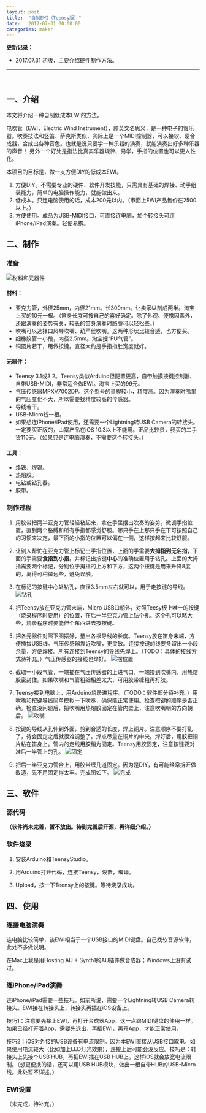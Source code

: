 ```yaml
---
layout: post
title:  "自制EWI（Teensy版）"
date:   2017-07-31 00:00:00
categories: maker
---
```


**更新记录：**
* 2017.07.31 初版，主要介绍硬件制作方法。

---
<br/>

## 一、介绍
本文将介绍一种自制低成本EWI的方法。

电吹管（EWI，Electric Wind Instrument），顾英文名思义，是一种电子的管乐器。吹奏技法和竖笛、萨克斯类似，实际上是一个MIDI控制器，可以接软、硬合成器，合成出各种音色。也就是说只要学一种乐器的演奏，就能演奏出好多种乐器的声音！
另外一个好处是指法比真实乐器规律、易学，手指的位置也可以更人性化。

本项目的目标是，做一支方便DIY的低成本EWI。

1. 方便DIY。不需要专业的硬件、软件开发技能，只需具有基础的焊接、动手组装能力，简单的电脑操作能力，就能做出来。
2. 低成本。只连电脑使用的话，成本200元以内。（市面上EWI产品售价在2500以上。）
3. 方便使用。成品为USB-MIDI接口，可直接连电脑，加个转接头可连iPhone/iPad演奏。轻便易携。

## 二、制作
### 准备
![材料和元器件](/images/20170731/01.jpg)

#### 材料：
* 亚克力管，外径25mm，内径21mm。长300mm。让卖家纵剖成两半。淘宝上买的10元一根。（笛身长度可按自己的喜好确定。除了外观、便携因素外，还跟演奏的姿势有关，较长的笛身演奏时胳膊可以轻松些。）
* 吹嘴可以选择口风琴吹嘴、葫芦丝吹嘴。这两种形状比较合适，也方便买。
* 细橡胶管一小段，内径2.5mm。淘宝搜“PU气管”。
* 铜圆片若干，用做按键。直径大约是手指指肚宽度就好。

#### 元器件：
* Teensy 3.1或3.2。Teensy类似Arduino但配置更高，自带触摸按键控制器、自带USB-MIDI，非常适合做EWI。淘宝上买的99元。
* 气压传感器MPXV7002DP。这个型号的量程较小，精度高。因为演奏时嘴里的气压变化不大，所以需要找精度较高的传感器。
* 导线若干。
* USB-Micro线一根。
* 如果想连iPhone/iPad使用，还需要一个Lightning转USB Camera的转接头。一定要买正版的，山寨产品在iOS 10.3以上不能用。正品比较贵，我买的二手货110元。（如果只是连电脑演奏，不需要这个转接头。）

#### 工具：
* 烙铁、焊锡。
* 热熔胶。
* 电钻或钻孔器。
* 胶带。

### 制作过程
1. 用胶带把两半亚克力管轻轻粘起来，拿在手里摆出吹奏的姿势。微调手指位置，直到两个胳膊和所有手指都感觉舒服。哪只手在上那只手在下可按照自己的习惯来决定，最下面的小指的位置可以偏在一侧，这样按起来比较舒服。

1. 让别人帮忙在亚克力管上标记出手指位置，上面的手需要**大拇指到无名指**，下面的手需要**食指到小指**。并标记出按键**中心**的准确位置用于钻孔。上面的大拇指需要两个标记，分别位于拇指的上方和下方，这两个按键是用来升降8度的，离得可稍微远些，避免误触。

1. 在标记的按键中心处钻孔，直径3.5mm左右就可以，用于走按键的导线。
![钻孔](/images/20170731/02.jpg)

1. 把Teensy放在亚克力管末端，Micro USB口朝外，对照Teesy板上唯一的按键（烧录程序时要用）的位置，在后一半亚克力管上钻个孔。这个孔可以略大些，烧录程序时要能伸个东西进去按按键。

1. 把各元器件对照下图摆好，量出各根导线的长度。Teensy放在笛身末端，方便插拔USB线。气压传感器靠近吹嘴，更灵敏。连接按键的线要多留出一小段余量，方便焊接。所有连接到Teensy的导线先焊上。（TODO：具体的接线方式待补充。）气压传感器的接线也焊好。
![摆位置](/images/20170731/04.jpg)

1. 截取一小段气管，一端插在气压传感器的上进气口，一端接到吹嘴内，用热熔胶密封住。如果吹嘴和气管粗细相差太大，可用胶带缠粗再打胶。

1. Teensy接到电脑上，用Arduino烧录进程序。（TODO：软件部分待补充。）用吹嘴和按键导线简单模拟一下吹奏，确保能正常使用。检查按键的顺序是否正确。检查没问题后，把吹嘴用热熔胶固定在管内壁上，注意吹嘴朝的方向朝后。
![吹嘴](/images/20170731/03.jpg)

1. 按键的导线从孔伸到外面，剪到合适的长度，焊上铜片。注意顺序不要打乱了，待会固定之后就很难调整了。焊点尽量在铜片的中央。焊好后，用胶把铜片粘在笛身上。管内的走线用胶稍为固定。Teensy用胶固定，注意按键要对准后一半管上的孔。
![固定](/images/20170731/05.jpg)

1. 把后一半亚克力管合上，用胶带缠几道固定。因为是DIY，有可能经常拆开做改造，先不用固定得太牢。完成图如下。
![完成](/images/20170731/06.jpg)

## 三、软件
### 源代码
**（软件尚未完善，暂不放出。待到完善后开源，再详细介绍。）**

### 软件烧录
1. 安装Arduino和TeensyStudio。

1. 用Arduino打开代码，连接Teensy，设置，编译。

1. Upload，按一下Teensy上的按键。等待烧录成功。

## 四、使用
### 连接电脑演奏
连电脑比较简单，该EWI相当于一个USB接口的MIDI键盘。自己找软音源软件，此处不多做说明。

在Mac上我是用Hosting AU + Synth1的AU插件做合成器；Windows上没有试过。

### 连iPhone/iPad演奏
连iPhone/iPad需要一些技巧。如前所说，需要一个Lightning转USB Camera转接头。EWI接在转接头上，转接头再插在iOS设备上。

技巧1：注意要先接上EWI，再打开合成器App。这一点跟MIDI键盘的使用一样。如果已经打开着App，需要先退出，再插EWI，再开App，才能正常使用。

技巧2：iOS对外接的USB设备有电流限制。因为本EWI直接从USB接口取电，如果使用电流较大（比如加上LED灯光效果），连接上后可能会没反应。技巧是：转接头上先接个USB HUB，再把EWI插在USB HUB上。这样iOS就会放宽电流限制。（想更便携的话，还可以用USB HUB模块，做出一根自带HUB的USB-Micro线。此处暂不详述。）

### EWI设置
（未完成，待补充。）
